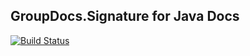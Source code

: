 ## GroupDocs.Signature for Java Docs

[![Build Status](https://travis-ci.com/groupdocs-signature/GroupDocs.Signature-for-Java.svg?branch=master)](https://travis-ci.com/groupdocs-signature/GroupDocs.Signature-for-Java)